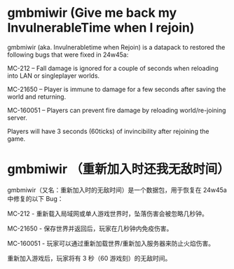 # gmbmiwir (Give me back my InvulnerableTime when I rejoin)

gmbmiwir (aka. Invulnerabletime when Rejoin) is a datapack to restored the following bugs that were fixed in 24w45a:

MC-212 – Fall damage is ignored for a couple of seconds when reloading into LAN or singleplayer worlds.

MC-21650 – Player is immune to damage for a few seconds after saving the world and returning.

MC-160051 – Players can prevent fire damage by reloading world/re-joining server.

Players will have 3 seconds (60ticks) of invincibility after rejoining the game.

# gmbmiwir （重新加入时还我无敌时间）

gmbmiwir（又名：重新加入时的无敌时间）是一个数据包，用于恢复在 24w45a 中修复的以下 Bug：

MC-212 - 重新载入局域网或单人游戏世界时，坠落伤害会被忽略几秒钟。

MC-21650 - 保存世界并返回后，玩家在几秒钟内免疫伤害。

MC-160051 - 玩家可以通过重新加载世界/重新加入服务器来防止火焰伤害。

重新加入游戏后，玩家将有 3 秒（60 游戏刻）的无敌时间。
